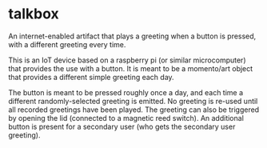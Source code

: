 # talkbox
An internet-enabled artifact that plays a greeting when a button is pressed, with a different greeting every time.

This is an IoT device based on a raspberry pi (or similar microcomputer) that provides the use with a button. It is meant to be a momento/art object that provides a different simple greeting each day.

The button is meant to be pressed roughly once a day, and each time a different randomly-selected greeting is emitted.  No greeting is re-used until all recorded greetings have been played.  The greeting can also be
triggered by opening the lid (connected to a magnetic reed switch).  An additional button is present for a secondary user (who gets the secondary user greeting).


